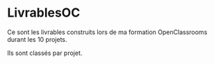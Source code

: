 # LivrablesOC
Ce sont les livrables construits lors de ma formation OpenClassrooms durant les 10 projets.


Ils sont classés par projet.
